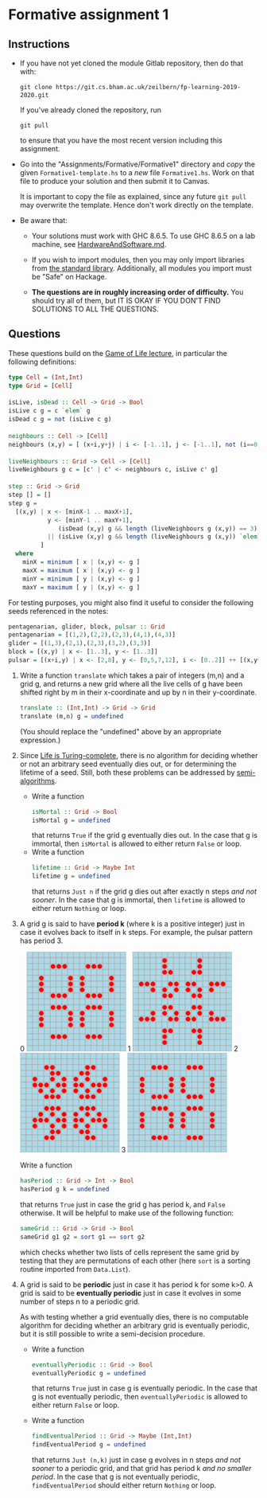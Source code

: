 # Formative assignment 1

## Instructions

* If you have not yet cloned the module Gitlab repository, then do that with:
  ```shell
  git clone https://git.cs.bham.ac.uk/zeilbern/fp-learning-2019-2020.git
  ```
  If you've already cloned the repository, run
  ```shell
  git pull
  ```
  to ensure that you have the most recent version including this assignment.

* Go into the "Assignments/Formative/Formative1" directory and *copy* the given `Formative1-template.hs` to a *new* file `Formative1.hs`.
  Work on that file to produce your solution and then submit it to Canvas.

  It is important to copy the file as explained, since any future `git pull` may overwrite the template. Hence don't work directly on the template.

* Be aware that:

  * Your solutions must work with GHC 8.6.5. To use GHC 8.6.5 on a lab machine, see [HardwareAndSoftware.md](../../Resources/HardwareAndSoftware.md).

  * If you wish to import modules, then you may only import libraries from [the standard library](http://hackage.haskell.org/package/base). Additionally, all modules you import must be "Safe" on Hackage.

  * **The questions are in roughly increasing order of difficulty.**  You should try all of them, but IT IS OKAY IF YOU DON'T FIND SOLUTIONS TO ALL THE QUESTIONS.

## Questions

These questions build on the [Game of Life lecture](../../LectureNotes/Life.md), in particular the following definitions:

```haskell
type Cell = (Int,Int)
type Grid = [Cell]

isLive, isDead :: Cell -> Grid -> Bool
isLive c g = c `elem` g
isDead c g = not (isLive c g)

neighbours :: Cell -> [Cell]
neighbours (x,y) = [ (x+i,y+j) | i <- [-1..1], j <- [-1..1], not (i==0 && j==0) ]

liveNeighbours :: Grid -> Cell -> [Cell]
liveNeighbours g c = [c' | c' <- neighbours c, isLive c' g]

step :: Grid -> Grid
step [] = []
step g =
  [(x,y) | x <- [minX-1 .. maxX+1],
           y <- [minY-1 .. maxY+1],
              (isDead (x,y) g && length (liveNeighbours g (x,y)) == 3)
           || (isLive (x,y) g && length (liveNeighbours g (x,y)) `elem` [2,3])
         ]
  where
    minX = minimum [ x | (x,y) <- g ]
    maxX = maximum [ x | (x,y) <- g ]
    minY = minimum [ y | (x,y) <- g ]
    maxY = maximum [ y | (x,y) <- g ]
```

For testing purposes, you might also find it useful to consider the following seeds referenced in the notes:
```haskell
pentagenarian, glider, block, pulsar :: Grid
pentagenarian = [(1,2),(2,2),(2,3),(4,1),(4,3)]
glider = [(1,3),(2,1),(2,3),(3,2),(3,3)]
block = [(x,y) | x <- [1..3], y <- [1..3]]
pulsar = [(x+i,y) | x <- [2,8], y <- [0,5,7,12], i <- [0..2]] ++ [(x,y+i) | x <- [0,5,7,12], y <- [2,8], i <- [0..2]]
```

1. Write a function `translate` which takes a pair of integers (m,n) and a grid g, and returns a new grid where all the live cells of g have been shifted right by m in their x-coordinate and up by n in their y-coordinate.
   ```haskell
   translate :: (Int,Int) -> Grid -> Grid
   translate (m,n) g = undefined
   ```
   (You should replace the "undefined" above by an appropriate expression.)

2. Since [Life is Turing-complete](http://www.conwaylife.com/wiki/Turing_machine), there is no algorithm for deciding whether or not an arbitrary seed eventually dies out, or for determining the lifetime of a seed. Still, both these problems can be addressed by [semi-algorithms](https://en.wikipedia.org/wiki/RE_(complexity)).
   * Write a function
     ```haskell
     isMortal :: Grid -> Bool
     isMortal g = undefined
     ```
     that returns `True` if the grid g eventually dies out.
     In the case that g is immortal, then `isMortal` is allowed to either return `False` or loop.
   * Write a function
     ```haskell
     lifetime :: Grid -> Maybe Int
     lifetime g = undefined
     ```
     that returns `Just n` if the grid g dies out after exactly n steps *and not sooner*.
     In the case that g is immortal, then `lifetime` is allowed to either return `Nothing` or loop.

3. A grid g is said to have **period k** (where k is a positive integer) just in case it evolves back to itself in k steps.
   For example, the pulsar pattern has period 3.

   0 ![pulsar0](../../../LectureNotes/diagrams/life/pulsar0.svg)
   1 ![pulsar1](../../../LectureNotes/diagrams/life/pulsar1.svg)
   2 ![pulsar2](../../../LectureNotes/diagrams/life/pulsar2.svg)
   3 ![pulsar3](../../../LectureNotes/diagrams/life/pulsar3.svg)

   Write a function
   ```haskell
   hasPeriod :: Grid -> Int -> Bool
   hasPeriod g k = undefined
   ```
   that returns `True` just in case the grid g has period k, and `False` otherwise.
   It will be helpful to make use of the following function:
   ```haskell
   sameGrid :: Grid -> Grid -> Bool
   sameGrid g1 g2 = sort g1 == sort g2
   ```
   which checks whether two lists of cells represent the same grid by testing that they are permutations of each other (here `sort` is a sorting routine imported from `Data.List`).

4. A grid is said to be **periodic** just in case it has period k for some k>0.
   A grid is said to be **eventually periodic** just in case it evolves in some number of steps n to a periodic grid.

   As with testing whether a grid eventually dies, there is no computable algorithm for deciding whether an arbitrary grid is eventually periodic, but it is still possible to write a semi-decision procedure.

   * Write a function
     ```haskell
     eventuallyPeriodic :: Grid -> Bool
     eventuallyPeriodic g = undefined
     ```
     that returns `True` just in case g is eventually periodic. In the case that g is not eventually periodic, then `eventuallyPeriodic` is allowed to either return `False` or loop.

   * Write a function
     ```haskell
     findEventualPeriod :: Grid -> Maybe (Int,Int)
     findEventualPeriod g = undefined
     ```
     that returns `Just (n,k)` just in case g evolves in n steps *and not sooner* to a periodic grid, and that grid has period k *and no smaller period*.
     In the case that g is not eventually periodic, `findEventualPeriod` should either return `Nothing` or loop.
